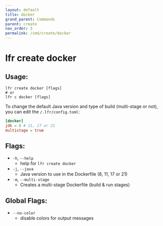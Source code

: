 ```yaml
---
layout: default
title: docker
grand_parent: Commands
parent: create
nav_order: 3
permalink: /cmd/create/docker
---
```


# lfr create docker

## Usage:
```shell
lfr create docker [flags]
# or
lfr c docker [flags]
```

To change the default Java version and type of build (multi-stage or not), you can edit the `/.lfr/config.toml`:
```toml
[docker]
jdk = 8 # 11, 17 or 21
multistage = true
```

## Flags:
- `-h`, `--help`
  - help for `lfr create docker`
- `-j`, `--java` 
  - Java version to use in the Dockerfile (8, 11, 17 or 21)
- `-m`, `--multi-stage`
  - Creates a multi-stage Dockerfile (build & run stages)

## Global Flags:
- `--no-color`
  - disable colors for output messages